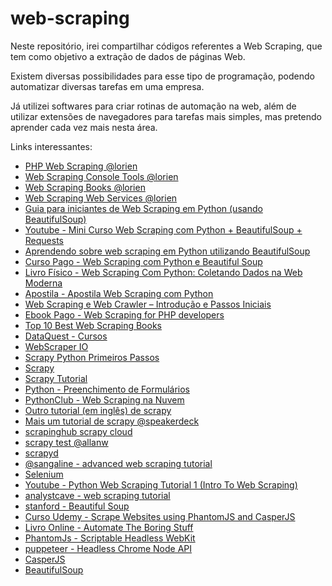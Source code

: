 # web-scraping
Neste repositório, irei compartilhar códigos referentes a Web Scraping, que tem como objetivo a extração de dados de páginas Web.

Existem diversas possibilidades para esse tipo de programação, podendo automatizar diversas tarefas em uma empresa.

Já utilizei softwares para criar rotinas de automação na web, além de utilizar extensões de navegadores para tarefas mais simples, mas pretendo aprender cada vez mais nesta área.

Links interessantes:
* [PHP Web Scraping @lorien](https://github.com/lorien/awesome-web-scraping/blob/master/php.md#php-web-scraping)
* [Web Scraping Console Tools @lorien](https://github.com/lorien/awesome-web-scraping/blob/master/console_tools.md#console-tools)
* [Web Scraping Books @lorien](https://github.com/lorien/awesome-web-scraping/blob/master/books.md)
* [Web Scraping Web Services @lorien](https://github.com/lorien/awesome-web-scraping/blob/master/web_services.md)
* [Guia para iniciantes de Web Scraping em Python (usando BeautifulSoup)](https://www.vooo.pro/insights/guia-para-iniciantes-de-web-scraping-em-python-usando-beautifulsoup/)
* [Youtube - Mini Curso Web Scraping com Python + BeautifulSoup + Requests](https://www.youtube.com/watch?v=7C6uV_kCMJU)
* [Aprendendo sobre web scraping em Python utilizando BeautifulSoup](https://imasters.com.br/desenvolvimento/aprendendo-sobre-web-scraping-em-python-utilizando-beautifulsoup/?trace=1519021197&source=single)
* [Curso Pago - Web Scraping com Python e Beautiful Soup](https://marcoscastro.teachable.com/p/web-scraping-com-python-e-beautiful-soup)
* [Livro Físico - Web Scraping Com Python: Coletando Dados na Web Moderna](https://www.saraiva.com.br/web-scraping-com-python-coletando-dados-na-web-moderna-9094183.html)
* [Apostila - Apostila Web Scraping com Python ](https://caveiratech.com/forum/cursos-e-books-tutoriais-apostilas-e-livros/apostila-web-scraping-com-python/)
* [Web Scraping e Web Crawler – Introdução e Passos Iniciais](http://netcoders.com.br/web-crawler-introducao-e-passos-iniciais/)
* [Ebook Pago - Web Scraping for PHP developers](https://leanpub.com/web-scraping)
* [Top 10 Best Web Scraping Books](https://nocodewebscraping.com/top-10-web-scraping-books/)
* [DataQuest - Cursos](https://www.dataquest.io/)
* [WebScraper IO](http://webscraper.io/tutorials)
* [Scrapy Python Primeiros Passos](https://pythonhelp.wordpress.com/2014/08/05/web-scraping-com-scrapy-primeiros-passos/)
* [Scrapy](https://scrapy.org/)
* [Scrapy Tutorial](http://scrapy.readthedocs.io/en/latest/intro/tutorial.html)
* [Python - Preenchimento de Formulários](https://pythonhelp.wordpress.com/tag/web-crawling/)
* [PythonClub - Web Scraping na Nuvem](http://pythonclub.com.br/material-do-tutorial-web-scraping-na-nuvem.html)
* [Outro tutorial (em inglês) de scrapy](https://www.analyticsvidhya.com/blog/2017/07/web-scraping-in-python-using-scrapy/)
* [Mais um tutorial de scrapy @speakerdeck](https://speakerdeck.com/eliasdorneles/explorando-scrapy-alem-do-tutorial)
* [scrapinghub scrapy cloud](https://scrapinghub.com/scrapy-cloud)
* [scrapy test @allanw](https://github.com/allanw/scrapy_test)
* [scrapyd](http://scrapyd.readthedocs.io/en/stable/)
* [@sangaline - advanced web scraping tutorial](https://github.com/sangaline/advanced-web-scraping-tutorial)
* [Selenium](https://github.com/SeleniumHQ/selenium)
* [Youtube - Python Web Scraping Tutorial 1 (Intro To Web Scraping)](https://www.youtube.com/watch?v=E7wB__M9fdw)
* [analystcave - web scraping tutorial](http://analystcave.com/web-scraping-tutorial/#Introduction)
* [stanford - Beautiful Soup](http://web.stanford.edu/~zlotnick/TextAsData/Web_Scraping_with_Beautiful_Soup.html)
* [Curso Udemy - Scrape Websites using PhantomJS and CasperJS](https://www.udemy.com/scrape-websites-phantomjs-casperjs/)
* [Livro Online - Automate The Boring Stuff](https://automatetheboringstuff.com/chapter11/)
* [PhantomJs - Scriptable Headless WebKit](https://github.com/ariya/phantomjs/)
* [puppeteer - Headless Chrome Node API](https://github.com/GoogleChrome/puppeteer)
* [CasperJS](http://casperjs.org/)
* [BeautifulSoup](https://www.crummy.com/software/BeautifulSoup/)
